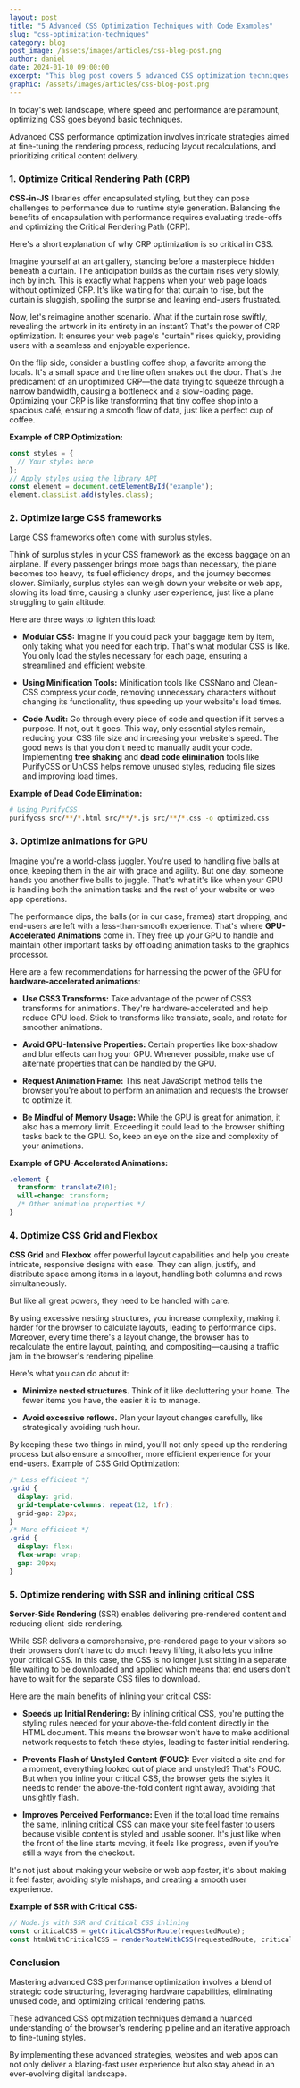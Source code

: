 ```yaml
---
layout: post
title: "5 Advanced CSS Optimization Techniques with Code Examples"
slug: "css-optimization-techniques"
category: blog
post_image: /assets/images/articles/css-blog-post.png
author: daniel
date: 2024-01-10 09:00:00
excerpt: "This blog post covers 5 advanced CSS optimization techniques with simple code examples (ready to implement!)."
graphic: /assets/images/articles/css-blog-post.png
---
```


In today's web landscape, where speed and performance are paramount, optimizing CSS goes beyond basic techniques.

Advanced CSS performance optimization involves intricate strategies aimed at fine-tuning the rendering process, reducing layout recalculations, and prioritizing critical content delivery.

### 1. Optimize Critical Rendering Path (CRP)

**CSS-in-JS** libraries offer encapsulated styling, but they can pose challenges to performance due to runtime style generation. Balancing the benefits of encapsulation with performance requires evaluating trade-offs and optimizing the Critical Rendering Path (CRP).

Here's a short explanation of why CRP optimization is so critical in CSS.

Imagine yourself at an art gallery, standing before a masterpiece hidden beneath a curtain. The anticipation builds as the curtain rises very slowly, inch by inch. This is exactly what happens when your web page loads without optimized CRP. It's like waiting for that curtain to rise, but the curtain is sluggish, spoiling the surprise and leaving end-users frustrated.

Now, let's reimagine another scenario. What if the curtain rose swiftly, revealing the artwork in its entirety in an instant? That's the power of CRP optimization. It ensures your web page's "curtain" rises quickly, providing users with a seamless and enjoyable experience.

On the flip side, consider a bustling coffee shop, a favorite among the locals. It's a small space and the line often snakes out the door. That's the predicament of an unoptimized CRP—the data trying to squeeze through a narrow bandwidth, causing a bottleneck and a slow-loading page. Optimizing your CRP is like transforming that tiny coffee shop into a spacious café, ensuring a smooth flow of data, just like a perfect cup of coffee.

**Example of CRP Optimization:**

```javascript
const styles = {
  // Your styles here
};
// Apply styles using the library API
const element = document.getElementById("example");
element.classList.add(styles.class);
```

### 2. Optimize large CSS frameworks

Large CSS frameworks often come with surplus styles.

Think of surplus styles in your CSS framework as the excess baggage on an airplane. If every passenger brings more bags than necessary, the plane becomes too heavy, its fuel efficiency drops, and the journey becomes slower. Similarly, surplus styles can weigh down your website or web app, slowing its load time, causing a clunky user experience, just like a plane struggling to gain altitude.

Here are three ways to lighten this load:

- **Modular CSS:** Imagine if you could pack your baggage item by item, only taking what you need for each trip. That's what modular CSS is like. You only load the styles necessary for each page, ensuring a streamlined and efficient website.

- **Using Minification Tools:** Minification tools like CSSNano and Clean-CSS compress your code, removing unnecessary characters without changing its functionality, thus speeding up your website's load times.

- **Code Audit:** Go through every piece of code and question if it serves a purpose. If not, out it goes. This way, only essential styles remain, reducing your CSS file size and increasing your website's speed.
  The good news is that you don't need to manually audit your code. Implementing **tree shaking** and **dead code elimination** tools like PurifyCSS or UnCSS helps remove unused styles, reducing file sizes and improving load times.

**Example of Dead Code Elimination:**

```bash
# Using PurifyCSS
purifycss src/**/*.html src/**/*.js src/**/*.css -o optimized.css
```

### 3. Optimize animations for GPU

Imagine you're a world-class juggler. You're used to handling five balls at once, keeping them in the air with grace and agility. But one day, someone hands you another five balls to juggle. That's what it's like when your GPU is handling both the animation tasks and the rest of your website or web app operations.

The performance dips, the balls (or in our case, frames) start dropping, and end-users are left with a less-than-smooth experience. That's where **GPU-Accelerated Animations** come in. They free up your GPU to handle and maintain other important tasks by offloading animation tasks to the graphics processor.

Here are a few recommendations for harnessing the power of the GPU for **hardware-accelerated animations**:

- **Use CSS3 Transforms:** Take advantage of the power of CSS3 transforms for animations. They're hardware-accelerated and help reduce GPU load. Stick to transforms like translate, scale, and rotate for smoother animations.

- **Avoid GPU-Intensive Properties:** Certain properties like box-shadow and blur effects can hog your GPU. Whenever possible, make use of alternate properties that can be handled by the GPU.

- **Request Animation Frame:** This neat JavaScript method tells the browser you're about to perform an animation and requests the browser to optimize it.

- **Be Mindful of Memory Usage:** While the GPU is great for animation, it also has a memory limit. Exceeding it could lead to the browser shifting tasks back to the GPU. So, keep an eye on the size and complexity of your animations.

**Example of GPU-Accelerated Animations:**

```css
.element {
  transform: translateZ(0);
  will-change: transform;
  /* Other animation properties */
}
```

### 4. Optimize CSS Grid and Flexbox

**CSS Grid** and **Flexbox** offer powerful layout capabilities and help you create intricate, responsive designs with ease. They can align, justify, and distribute space among items in a layout, handling both columns and rows simultaneously.

But like all great powers, they need to be handled with care.

By using excessive nesting structures, you increase complexity, making it harder for the browser to calculate layouts, leading to performance dips. Moreover, every time there's a layout change, the browser has to recalculate the entire layout, painting, and compositing—causing a traffic jam in the browser's rendering pipeline.

Here's what you can do about it:

- **Minimize nested structures.** Think of it like decluttering your home. The fewer items you have, the easier it is to manage.

- **Avoid excessive reflows.** Plan your layout changes carefully, like strategically avoiding rush hour.

By keeping these two things in mind, you'll not only speed up the rendering process but also ensure a smoother, more efficient experience for your end-users.
Example of CSS Grid Optimization:

```css
/* Less efficient */
.grid {
  display: grid;
  grid-template-columns: repeat(12, 1fr);
  grid-gap: 20px;
}
/* More efficient */
.grid {
  display: flex;
  flex-wrap: wrap;
  gap: 20px;
}
```

### 5. Optimize rendering with SSR and inlining critical CSS

**Server-Side Rendering** (SSR) enables delivering pre-rendered content and reducing client-side rendering.

While SSR delivers a comprehensive, pre-rendered page to your visitors so their browsers don't have to do much heavy lifting, it also lets you inline your critical CSS. In this case, the CSS is no longer just sitting in a separate file waiting to be downloaded and applied which means that end users don't have to wait for the separate CSS files to download.

Here are the main benefits of inlining your critical CSS:

- **Speeds up Initial Rendering:** By inlining critical CSS, you're putting the styling rules needed for your above-the-fold content directly in the HTML document. This means the browser won't have to make additional network requests to fetch these styles, leading to faster initial rendering.

- **Prevents Flash of Unstyled Content (FOUC):** Ever visited a site and for a moment, everything looked out of place and unstyled? That's FOUC. But when you inline your critical CSS, the browser gets the styles it needs to render the above-the-fold content right away, avoiding that unsightly flash.

- **Improves Perceived Performance:** Even if the total load time remains the same, inlining critical CSS can make your site feel faster to users because visible content is styled and usable sooner. It's just like when the front of the line starts moving, it feels like progress, even if you're still a ways from the checkout.

It's not just about making your website or web app faster, it's about making it feel faster, avoiding style mishaps, and creating a smooth user experience.

**Example of SSR with Critical CSS:**

```javascript
// Node.js with SSR and Critical CSS inlining
const criticalCSS = getCriticalCSSForRoute(requestedRoute);
const htmlWithCriticalCSS = renderRouteWithCSS(requestedRoute, criticalCSS);
```

### Conclusion

Mastering advanced CSS performance optimization involves a blend of strategic code structuring, leveraging hardware capabilities, eliminating unused code, and optimizing critical rendering paths.

These advanced CSS optimization techniques demand a nuanced understanding of the browser's rendering pipeline and an iterative approach to fine-tuning styles.

By implementing these advanced strategies, websites and web apps can not only deliver a blazing-fast user experience but also stay ahead in an ever-evolving digital landscape.
